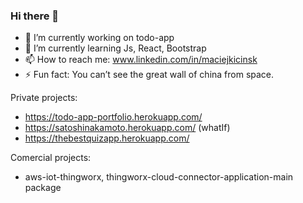 ### Hi there 👋

- 🔭 I’m currently working on todo-app
- 🌱 I’m currently learning Js, React, Bootstrap
- 📫 How to reach me: www.linkedin.com/in/maciejkicinsk
- ⚡ Fun fact: You can’t see the great wall of china from space.

Private projects:
- https://todo-app-portfolio.herokuapp.com/
- https://satoshinakamoto.herokuapp.com/ (whatIf)
- https://thebestquizapp.herokuapp.com/

Comercial projects:
- aws-iot-thingworx,  thingworx-cloud-connector-application-main package
